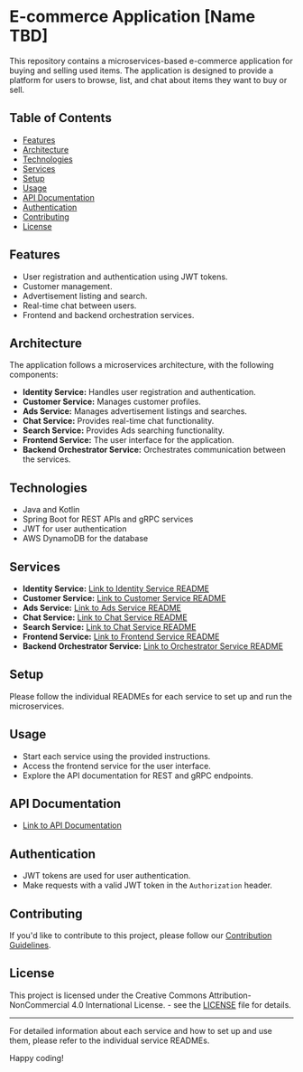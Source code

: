 # E-commerce Application [Name TBD]

This repository contains a microservices-based e-commerce application for buying and selling used items. The application is designed to provide a platform for users to browse, list, and chat about items they want to buy or sell.

## Table of Contents

- [Features](#features)
- [Architecture](#architecture)
- [Technologies](#technologies)
- [Services](#services)
- [Setup](#setup)
- [Usage](#usage)
- [API Documentation](#api-documentation)
- [Authentication](#authentication)
- [Contributing](#contributing)
- [License](#license)

## Features

- User registration and authentication using JWT tokens.
- Customer management.
- Advertisement listing and search.
- Real-time chat between users.
- Frontend and backend orchestration services.

## Architecture

The application follows a microservices architecture, with the following components:

- **Identity Service:** Handles user registration and authentication.
- **Customer Service:** Manages customer profiles.
- **Ads Service:** Manages advertisement listings and searches.
- **Chat Service:** Provides real-time chat functionality.
- **Search Service:** Provides Ads searching functionality.
- **Frontend Service:** The user interface for the application.
- **Backend Orchestrator Service:** Orchestrates communication between the services.

## Technologies

- Java and Kotlin
- Spring Boot for REST APIs and gRPC services
- JWT for user authentication
- AWS DynamoDB for the database

## Services

- **Identity Service:** [Link to Identity Service README](./identity-service/README.md)
- **Customer Service:** [Link to Customer Service README](./customer-service/README.md)
- **Ads Service:** [Link to Ads Service README](./ads-service/README.md)
- **Chat Service:** [Link to Chat Service README](./chat-service/README.md)
- **Search Service:** [Link to Chat Service README](./seach-service/README.md)
- **Frontend Service:** [Link to Frontend Service README](./frontend-service/README.md)
- **Backend Orchestrator Service:** [Link to Orchestrator Service README](./backend-orchestrator-service/README.md)

## Setup

Please follow the individual READMEs for each service to set up and run the microservices.

## Usage

- Start each service using the provided instructions.
- Access the frontend service for the user interface.
- Explore the API documentation for REST and gRPC endpoints.

## API Documentation

- [Link to API Documentation](./api-documentation.md)

## Authentication

- JWT tokens are used for user authentication.
- Make requests with a valid JWT token in the `Authorization` header.

## Contributing

If you'd like to contribute to this project, please follow our [Contribution Guidelines](CONTRIBUTING.md).

## License

This project is licensed under the Creative Commons Attribution-NonCommercial 4.0 International License. - see the [LICENSE](LICENSE) file for details.

---

For detailed information about each service and how to set up and use them, please refer to the individual service READMEs.

Happy coding!


